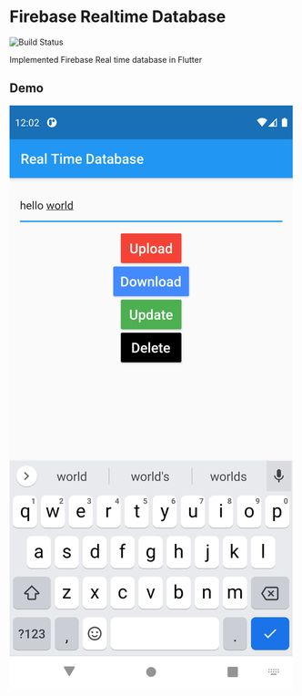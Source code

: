 # Firebase Realtime Database

![Build Status](https://travis-ci.org/joemccann/dillinger.svg?branch=master)

Implemented Firebase Real time database in Flutter

## Demo

![screenshot](./images/demo.png)
